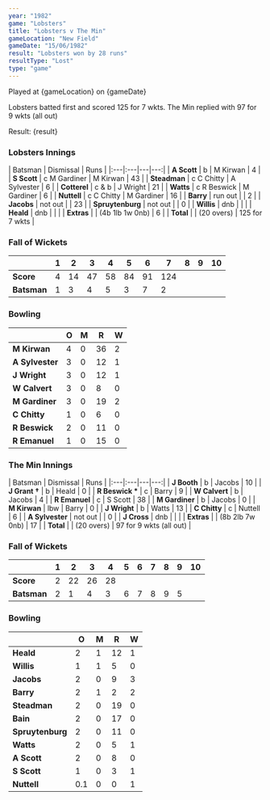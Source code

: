 ```yaml
---
year: "1982"									
game: "Lobsters"									
title: "Lobsters v The Min"									
gameLocation: "New Field"									
gameDate: "15/06/1982"									
result: "Lobsters won by 28 runs"									
resultType: "Lost"									
type: "game"									
---
```


Played at {gameLocation} on {gameDate} 

Lobsters batted first and scored 125 for 7 wkts. The Min replied with 97 for 9 wkts (all out)

Result: {result}
 
### Lobsters Innings

| Batsman | Dismissal | Runs |
|:---|:---|---|---:|
| **A Scott** | b | M Kirwan | 4 | 
| **S Scott** | c M Gardiner | M Kirwan | 43 | 
| **Steadman** | c C Chitty | A Sylvester | 6 | 
| **Cotterel** | c & b | J Wright | 21 | 
| **Watts** | c R Beswick | M Gardiner | 6 | 
| **Nuttell** | c C Chitty | M Gardiner | 16 | 
| **Barry** | run out | | 2 | 
| **Jacobs** | not out | | 23 | 
| **Spruytenburg** | not out | | 0 | 
| **Willis** | dnb | | | 
| **Heald** | dnb | | | 
| **Extras** | | (4b 1lb 1w 0nb) | 6 | 
| **Total** | | (20 overs) | 125 for 7 wkts | 

### Fall of Wickets

| | 1 | 2 | 3 | 4 | 5 | 6 | 7 | 8 | 9 | 10 |
|---|---|---|---|---|---|---|---|---|---|---|
| **Score** | 4 | 14 | 47 | 58 | 84 | 91 | 124 | | | | 
| **Batsman** | 1 | 3 | 4 | 5 | 3 | 7 | 2 | | | | 


### Bowling

| | O | M | R | W |
|---|---|---|---|---|
| **M Kirwan** | 4 | 0 | 36 | 2 | 
| **A Sylvester** | 3 | 0 | 12 | 1 | 
| **J Wright** | 3 | 0 | 12 | 1 | 
| **W Calvert** | 3 | 0 | 8 | 0 | 
| **M Gardiner** | 3 | 0 | 19 | 2 | 
| **C Chitty** | 1 | 0 | 6 | 0 | 
| **R Beswick** | 2 | 0 | 11 | 0 | 
| **R Emanuel** | 1 | 0 | 15 | 0 | 

### The Min Innings

| Batsman | Dismissal | Runs |
|:---|:---|---|---:|
| **J Booth** | b | Jacobs | 10 | 
| **J Grant &#8224;** | b | Heald | 0 | 
| **R Beswick &#42;** | c | Barry | 9 | 
| **W Calvert** | b | Jacobs | 4 | 
| **R Emanuel** | c | S Scott | 38 | 
| **M Gardiner** | b | Jacobs | 0 | 
| **M Kirwan** | lbw | Barry | 0 | 
| **J Wright** | b | Watts | 13 | 
| **C Chitty** | c | Nuttell | 6 | 
| **A Sylvester** | not out | | 0 | 
| **J Cross** | dnb | | | 
| **Extras** | | (8b 2lb 7w 0nb) | 17 | 
| **Total** | | (20 overs) | 97 for 9 wkts (all out) | 

### Fall of Wickets

| | 1 | 2 | 3 | 4 | 5 | 6 | 7 | 8 | 9 | 10 |
|---|---|---|---|---|---|---|---|---|---|---|
| **Score** | 2 | 22 | 26 | 28 | | | | | | | 
| **Batsman** | 2 | 1 | 4 | 3 | 6 | 7 | 8 | 9 | 5 | | 


### Bowling

| | O | M | R | W |
|---|---|---|---|---|
| **Heald** | 2 | 1 | 12 | 1 | 
| **Willis** | 1 | 1 | 5 | 0 | 
| **Jacobs** | 2 | 0 | 9 | 3 | 
| **Barry** | 2 | 1 | 2 | 2 | 
| **Steadman** | 2 | 0 | 19 | 0 | 
| **Bain** | 2 | 0 | 17 | 0 | 
| **Spruytenburg** | 2 | 0 | 11 | 0 | 
| **Watts** | 2 | 0 | 5 | 1 | 
| **A Scott** | 2 | 0 | 8 | 0 | 
| **S Scott** | 1 | 0 | 3 | 1 | 
| **Nuttell** | 0.1 | 0 | 0 | 1 | 